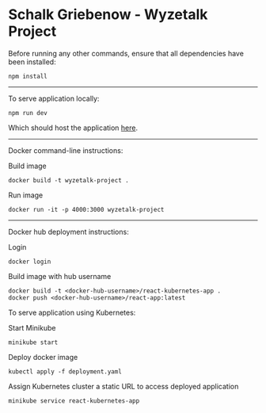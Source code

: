 # Schalk Griebenow - Wyzetalk Project

Before running any other commands, ensure that all dependencies have been installed:

```
npm install
```

---

To serve application locally:

```
npm run dev
```

Which should host the application [here](http://localhost:5173/).

---

Docker command-line instructions:

Build image

```
docker build -t wyzetalk-project .
```

Run image

```
docker run -it -p 4000:3000 wyzetalk-project
```

---

Docker hub deployment instructions:

Login

```
docker login
```

Build image with hub username

```
docker build -t <docker-hub-username>/react-kubernetes-app .
docker push <docker-hub-username>/react-app:latest
```

To serve application using Kubernetes:

Start Minikube

```
minikube start
```

Deploy docker image

```
kubectl apply -f deployment.yaml
```

Assign Kubernetes cluster a static URL to access deployed application

```
minikube service react-kubernetes-app
```